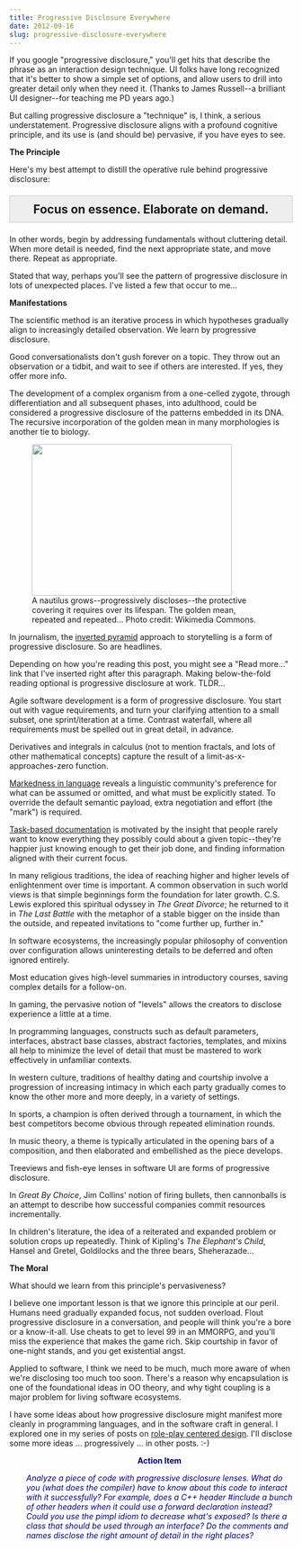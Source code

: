 ```yaml
---
title: Progressive Disclosure Everywhere
date: 2012-09-16
slug: progressive-disclosure-everywhere
---
```


If you google "progressive disclosure," you'll get hits that describe the phrase as an interaction design technique. UI folks have long recognized that it's better to show a simple set of options, and allow users to drill into greater detail only when they need it. (Thanks to James Russell--a brilliant UI designer--for teaching me PD years ago.)

But calling progressive disclosure a "technique" is, I think, a serious understatement. Progressive disclosure aligns with a profound cognitive principle, and its use is (and should be) pervasive, if you have eyes to see.

<strong>The Principle</strong>

Here's my best attempt to distill the operative rule behind progressive disclosure:
<p style="text-align:center;font-weight:bold;font-size:150%;background-color:#eee;border:solid 1px #CCC;padding:.5em 1em;">Focus on essence. Elaborate on demand.</p>
In other words, begin by addressing fundamentals without cluttering detail. When more detail is needed, find the next appropriate state, and move there. Repeat as appropriate.

Stated that way, perhaps you'll see the pattern of progressive disclosure in lots of unexpected places. I've listed a few that occur to me...

<strong>Manifestations</strong>

The scientific method is an iterative process in which hypotheses gradually align to increasingly detailed observation. We learn by progressive disclosure.

Good conversationalists don't gush forever on a topic. They throw out an observation or a tidbit, and wait to see if others are interested. If yes, they offer more info.

The development of a complex organism from a one-celled zygote, through differentiation and all subsequent phases, into adulthood, could be considered a progressive disclosure of the patterns embedded in its DNA. The recursive incorporation of the golden mean in many morphologies is another tie to biology.

<figure><img class="  " title="nautilus shell" src="http://upload.wikimedia.org/wikipedia/commons/thumb/0/08/NautilusCutawayLogarithmicSpiral.jpg/635px-NautilusCutawayLogarithmicSpiral.jpg" alt="" width="356" height="269" /><figcaption>A nautilus grows--progressively discloses--the protective covering it requires over its lifespan. The golden mean, repeated and repeated... Photo credit: Wikimedia Commons.</figcaption></figure>

In journalism, the <a href="http://en.wikipedia.org/wiki/Inverted_pyramid" target="_blank">inverted pyramid</a> approach to storytelling is a form of progressive disclosure. So are headlines.

Depending on how you're reading this post, you might see a "Read more..." link that I've inserted right after this paragraph. Making below-the-fold reading optional is progressive disclosure at work. TLDR...

<!--more-->

Agile software development is a form of progressive disclosure. You start out with vague requirements, and turn your clarifying attention to a small subset, one sprint/iteration at a time. Contrast waterfall, where all requirements must be spelled out in great detail, in advance.

Derivatives and integrals in calculus (not to mention fractals, and lots of other mathematical concepts) capture the result of a limit-as-x-approaches-zero function.

<a href="http://en.wikipedia.org/wiki/Markedness" target="_blank">Markedness in language</a> reveals a linguistic community's preference for what can be assumed or omitted, and what must be explicitly stated. To override the default semantic payload, extra negotiation and effort (the "mark") is required.

<a href="http://www.sprez.com/articles/task-documentation-design.html" target="_blank">Task-based documentation</a> is motivated by the insight that people rarely want to know everything they possibly could about a given topic--they're happier just knowing enough to get their job done, and finding information aligned with their current focus.

In many religious traditions, the idea of reaching higher and higher levels of enlightenment over time is important. A common observation in such world views is that simple beginnings form the foundation for later growth. C.S. Lewis explored this spiritual odyssey in <em>The Great Divorce</em>; he returned to it in <em>The Last Battle</em> with the metaphor of a stable bigger on the inside than the outside, and repeated invitations to "come further up, further in."

In software ecosystems, the increasingly popular philosophy of convention over configuration allows uninteresting details to be deferred and often ignored entirely.

Most education gives high-level summaries in introductory courses, saving complex details for a follow-on.

In gaming, the pervasive notion of "levels" allows the creators to disclose experience a little at a time.

In programming languages, constructs such as default parameters, interfaces, abstract base classes, abstract factories, templates, and mixins all help to minimize the level of detail that must be mastered to work effectively in unfamiliar contexts.

In western culture, traditions of healthy dating and courtship involve a progression of increasing intimacy in which each party gradually comes to know the other more and more deeply, in a variety of settings.

In sports, a champion is often derived through a tournament, in which the best competitors become obvious through repeated elimination rounds.

In music theory, a theme is typically articulated in the opening bars of a composition, and then elaborated and embellished as the piece develops.

Treeviews and fish-eye lenses in software UI are forms of progressive disclosure.

In <em>Great By Choice</em>, Jim Collins' notion of firing bullets, then cannonballs is an attempt to describe how successful companies commit resources incrementally.

In children's literature, the idea of a reiterated and expanded problem or solution crops up repeatedly. Think of Kipling's <em>The Elephant's Child</em>, Hansel and Gretel, Goldilocks and the three bears, Sheherazade...

<strong>The Moral</strong>

What should we learn from this principle's pervasiveness?

I believe one important lesson is that we ignore this principle at our peril. Humans need gradually expanded focus, not sudden overload. Flout progressive disclosure in a conversation, and people will think you're a bore or a know-it-all. Use cheats to get to level 99 in an MMORPG, and you'll miss the experience that makes the game rich. Skip courtship in favor of one-night stands, and you get existential angst.

Applied to software, I think we need to be much, much more aware of when we're disclosing too much too soon. There's a reason why encapsulation is one of the foundational ideas in OO theory, and why tight coupling is a major problem for living software ecosystems.

I have some ideas about how progressive disclosure might manifest more cleanly in programming languages, and in the software craft in general. I explored one in my series of posts on <a title="Role-Play Centered Design" href="role-play-centered-design.md">role-play centered design</a>. I'll disclose some more ideas ... progressively ... in other posts. :-)
<p style="padding-left:30px;text-align:center;"><strong><span style="color:#000080;">Action Item</span></strong></p>
<p style="padding-left:30px;"><em><span style="color:#000080;">Analyze a piece of code with progressive disclosure lenses. What do you (what does the compiler) have to know about this code to interact with it successfully? For example, does a C++ header #include a bunch of other headers when it could use a forward declaration instead? Could you use the pimpl idiom to decrease what's exposed? Is there a class that should be used through an interface? Do the comments and names disclose the right amount of detail in the right places?</span></em></p>



